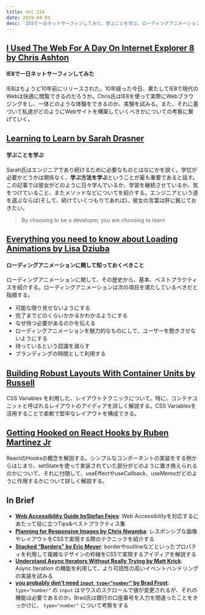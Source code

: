 ```yaml
---
title: Vol.214
date: 2019-04-03
desc: 'IE8で一日ネットサーフィンしてみた、学ぶことを学ぶ、ローディングアニメーションに関して知っておくべきこと、ほか計10リンク'
---
```


## [I Used The Web For A Day On Internet Explorer 8 by Chris Ashton](https://www.smashingmagazine.com/2019/03/web-on-internet-explorer-ie8/)

#### IE8で一日ネットサーフィンしてみた

IE8はちょうど10年前にリリースされた。10年経った今日、果たしてIE8で現代のWebは快適に閲覧できるのだろうか。Chris氏はIE8を使って実際にWebブラウジングをし、一体どのような体験をできるのか、実験を試みる。また、それに基づいて私達がどのようにWebサイトを構築していくべきかについての考察に繋げていく。

## [Learning to Learn by Sarah Drasner](https://css-tricks.com/learning-to-learn/)

#### 学ぶことを学ぶ

Sarah氏はエンジニアであり続けるために必要なものとはなにかを説く。学位が必要かどうかは関係なく、**学ぶ方法を学ぶ**ということが最も重要であると話す。この記事では彼女がどのように日々学んでいるか、学習を継続させているか、気をつけていること、またメソッドなどについてを紹介する。エンジニアという道を選ぶならば(そして、続けていくつもりであれば)、彼女の言葉は肝に銘じておきたい。

> By choosing to be a developer, you are choosing to learn

## [Everything you need to know about Loading Animations by Lisa Dziuba](https://medium.com/flawless-app-stories/everything-you-need-to-know-about-loading-animations-10db7f9b61e)

#### ローディングアニメーションに関して知っておくべきこと

ローディングアニメーションに関して、その歴史から、基本、ベストプラクティスを紹介する。ローディングアニメーションは次の項目を満たしているべきだと指摘する。

- 可能な限り見せないようにする
- 完了までどのくらいかかるかわかるようにする
- なぜ待つ必要があるのかを伝える
- ローディングアニメーションを魅力的なものにして、ユーザーを飽きさせないようにする
- 待っているという認識を減らす
- ブランディングの時間として利用する

## [Building Robust Layouts With Container Units by Russell](https://www.smashingmagazine.com/2019/03/robust-layouts-container-units-css/)

CSS Variables を利用した、レイアウトテクニックについて。特に、コンテナユニットと呼ばれるレイアウトのアイディアを詳しく解説する。CSS Variablesを活用することで柔軟で堅牢なレイアウトを構成できる。

## [Getting Hooked on React Hooks by Ruben Martinez Jr](https://tech.okcupid.com/getting-hooked-on-react-hooks/)

ReactのHooksの概念を解説する。シンプルなコンポーネントの実装をする例からはじまり、setStateを使って実装されていた部分がどのように置き換えられるのかについて、それに付随して、useEffectやuseCallback、useMemoがどのように作用するかについて詳しく解説する。

## In Brief
- [**Web Accessibility Guide byStefan Fejes**](https://webaccessibility.guide/): Web Accessibilityを対応するにあたって役に立つTips&ベストプラクティス集
- [**Planning for Responsive Images by Chris Nwamba**](https://css-tricks.com/author/chris92/): レスポンシブな画像やレイアウトをCSSで実現する際のテクニックを紹介する
- [**Stacked “Borders” by Eric Meyer**](https://css-tricks.com/stacked-borders/): borderやoutlineなどといったプロパティを利用して複雑なデザインの枠線をCSSで実現するアイディアを解説する
- [**Understand Async Iterators Without Really Trying by Matt Krick**](https://itnext.io/understand-async-iterators-665259680044): Async Iteration の機能を利用して、より可読性の高いイベントハンドリングの実装を試みる
- [**you probably don’t need `input type=“number”` by Brad Frost**](http://bradfrost.com/blog/post/you-probably-dont-need-input-typenumber/): `type="number"` の `input` はマウスのスクロールで値が変更されるが、それの機能は必要であるのか。Brad氏は銀行の口座番号を入力を間違ったことをきっかけに、 `type="number"` について考察をする
